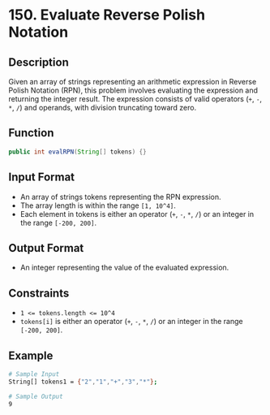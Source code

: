 # 150. Evaluate Reverse Polish Notation

## Description

Given an array of strings representing an arithmetic expression in Reverse Polish Notation (RPN), this problem involves evaluating the expression and returning the integer result. The expression consists of valid operators (`+`, `-`, `*`, `/`) and operands, with division truncating toward zero.

## Function

```java
public int evalRPN(String[] tokens) {}
```

## Input Format

- An array of strings tokens representing the RPN expression.
- The array length is within the range `[1, 10^4]`.
- Each element in tokens is either an operator (`+`, `-`, `*`, `/`) or an integer in the range `[-200, 200]`.

## Output Format

- An integer representing the value of the evaluated expression.

## Constraints

- `1 <= tokens.length <= 10^4`
- `tokens[i]` is either an operator (`+`, `-`, `*`, `/`) or an integer in the range `[-200, 200]`.

## Example

```bash
# Sample Input
String[] tokens1 = {"2","1","+","3","*"};

# Sample Output
9
```
